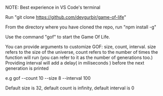 NOTE: Best experience in VS Code's terminal  


Run "git clone https://github.com/devgurbir/game-of-life"  

From the directory where you have cloned the repo, run "npm install -g"  

Use the command "gof" to start the Game Of Life.  

You can provide arguments to customize GOF: size, count, interval. size refers to the size of the universe, count refers to the number of times the function will run
(you can refer to it as the number of generations too.) Providing interval will add a delay( in miliseconds ) before the next generation is printed  

e.g gof --count 10 --size 8 --interval 100  

Default size is 32, default count is infinity, default interval is 0
